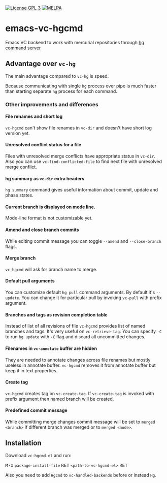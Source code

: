 [![License GPL 3](https://img.shields.io/badge/license-GPL_3-green.svg)](http://www.gnu.org/copyleft/gpl.html)
[![MELPA](http://melpa.org/packages/vc-hgcmd-badge.svg)](http://melpa.org/#/vc-hgcmd)

# emacs-vc-hgcmd

Emacs VC backend to work with mercurial repositories through [hg command server](https://www.mercurial-scm.org/wiki/CommandServer)

## Advantage over `vc-hg`

The main advantage compared to `vc-hg` is speed.

Because communicating with single `hg` process over pipe is much faster than starting separate `hg` process for each command.

### Other improvements and differences

#### File renames and short log

`vc-hgcmd` can't show file renames in `vc-dir` and doesn't have short log version yet.

#### Unresolved conflict status for a file

Files with unresolved merge conflicts have appropriate status in `vc-dir`.
Also you can use `vc-find-conflicted-file` to find next file with unresolved merge conflict.

#### hg summary as `vc-dir` extra headers

`hg summary` command gives useful information about commit, update and phase states.

#### Current branch is displayed on mode line.

Mode-line format is not customizable yet.

#### Amend and close branch commits

While editing commit message you can toggle `--amend` and `--close-branch` flags.

#### Merge branch

`vc-hgcmd` will ask for branch name to merge.

#### Default pull arguments

You can customize default `hg pull` command arguments.
By default it's `--update`. You can change it for particular pull by invoking `vc-pull` with prefix argument.

#### Branches and tags as revision completion table

Instead of list of all revisions of file `vc-hgcmd` provides list of named branches and tags.
It's very useful on `vc-retrieve-tag`.
You can specify `-C` to run `hg update` with `-C` flag and discard all uncommitted changes.

#### Filenames in `vc-annotate` buffer are hidden

They are needed to annotate changes across file renames but mostly useless in annotate buffer.
`vc-hgcmd` removes it from annotate buffer but keep it in text properties.

#### Create tag

`vc-hgcmd` creates tag on `vc-create-tag`.
If `vc-create-tag` is invoked with prefix argument then named branch will be created.

#### Predefined commit message

While committing merge changes commit message will be set to `merged <branch>` if
different branch was merged or to `merged <node>`.

## Installation

Download `vc-hgcmd.el` and run:

<kbd>M-x</kbd> `package-install-file` <kbd>RET</kbd> `<path-to-vc-hgcmd-el>` <kbd>RET</kbd>

Also you need to add `Hgcmd` to `vc-handled-backends` before or instead `Hg`.
